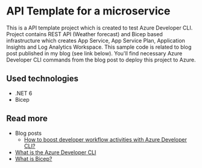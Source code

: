 # API Template for a microservice

This is a API template project which is created to test Azure Developer CLI. Project contains REST API (Weather forecast) and Bicep based infrastructure which creates App Service, App Service Plan, Application Insights and Log Analytics Workspace. This sample code is related to blog post published in my blog (see link below). You'll find necessary Azure Developer CLI commands from the blog post to deploy this project to Azure.

## Used technologies
- .NET 6
- Bicep

## Read more
- Blog posts
  - [How to boost developer workflow activities with Azure Developer CLI?](https://www.kallemarjokorpi.fi/blog/azure-developer-cli.html)
- [What is the Azure Developer CLI](https://learn.microsoft.com/en-us/azure/developer/azure-developer-cli/overview)
- [What is Bicep?](https://learn.microsoft.com/en-us/azure/azure-resource-manager/bicep/overview?tabs=bicep)

